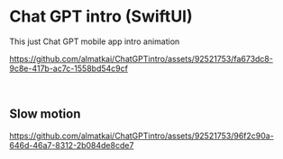 # Chat GPT intro (SwiftUI)
This just Chat GPT mobile app intro animation


https://github.com/almatkai/ChatGPTintro/assets/92521753/fa673dc8-9c8e-417b-ac7c-1558bd54c9cf

<br>
<h2>Slow motion</h2>

https://github.com/almatkai/ChatGPTintro/assets/92521753/96f2c90a-646d-46a7-8312-2b084de8cde7






